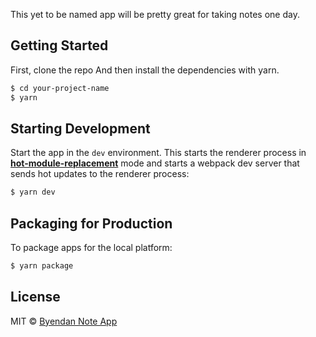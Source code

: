 <p>
  This yet to be named app will be pretty great for taking notes one day.
</p>

## Getting Started

First, clone the repo
And then install the dependencies with yarn.

```bash
$ cd your-project-name
$ yarn
```

## Starting Development

Start the app in the `dev` environment. This starts the renderer process in [**hot-module-replacement**](https://webpack.js.org/guides/hmr-react/) mode and starts a webpack dev server that sends hot updates to the renderer process:

```bash
$ yarn dev
```

## Packaging for Production

To package apps for the local platform:

```bash
$ yarn package
```

## License

MIT © [Byendan Note App](https://github.com/byendan/note-app/blob/master/LICENSE)
